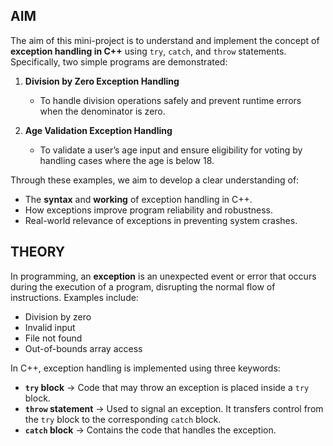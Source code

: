 ##  AIM
The aim of this mini-project is to understand and implement the concept of **exception handling in C++** using `try`, `catch`, and `throw` statements.  
Specifically, two simple programs are demonstrated:

1. **Division by Zero Exception Handling**  
   - To handle division operations safely and prevent runtime errors when the denominator is zero.  

2. **Age Validation Exception Handling**  
   - To validate a user’s age input and ensure eligibility for voting by handling cases where the age is below 18.  

Through these examples, we aim to develop a clear understanding of:  
- The **syntax** and **working** of exception handling in C++.  
- How exceptions improve program reliability and robustness.  
- Real-world relevance of exceptions in preventing system crashes.  


##  THEORY

In programming, an **exception** is an unexpected event or error that occurs during the execution of a program, disrupting the normal flow of instructions. Examples include:  
- Division by zero  
- Invalid input  
- File not found  
- Out-of-bounds array access  


In C++, exception handling is implemented using three keywords:  

- **`try` block** → Code that may throw an exception is placed inside a `try` block.  
- **`throw` statement** → Used to signal an exception. It transfers control from the `try` block to the corresponding `catch` block.  
- **`catch` block** → Contains the code that handles the exception.  


